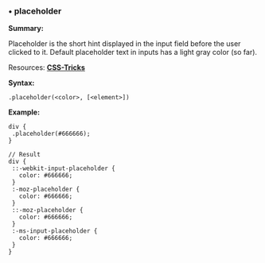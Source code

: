 ### <a name="placeholder"></a> &#8226; placeholder
**Summary:**

Placeholder is the short hint displayed in the input field before the user clicked to it.
Default placeholder text in inputs has a light gray color (so far). 

Resources: **[CSS-Tricks](http://css-tricks.com/snippets/css/style-placeholder-text/)**

**Syntax:**

    .placeholder(<color>, [<element>])
  
**Example:**

    div {
     .placeholder(#666666);
    }
    
    // Result
    div {
     ::-webkit-input-placeholder {
       color: #666666;
     }
     :-moz-placeholder {
       color: #666666;
     }
     ::-moz-placeholder {
       color: #666666;
     }
     :-ms-input-placeholder {
       color: #666666;
     }
    }


